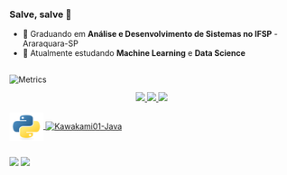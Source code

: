### Salve, salve 👋

- 🔭 Graduando em **Análise e Desenvolvimento de Sistemas no IFSP** - Araraquara-SP
- 🌱 Atualmente estudando **Machine Learning** e **Data Science**

##

![Metrics](https://metrics.lecoq.io/kawakami01?template=classic&base.header=0&base.activity=0&base.community=0&base.repositories=0&base.metadata=0&achievements=1&base=header%2C%20activity%2C%20community%2C%20repositories%2C%20metadata&base.indepth=false&base.hireable=false&base.skip=false&achievements=false&achievements.threshold=C&achievements.secrets=true&achievements.display=detailed&achievements.limit=0&config.timezone=America%2FSao_Paulo)

<div align="center">
  <a href="https://github.com/kawakami01">
    
  <img height="300em" src="https://streak-stats.demolab.com?user=kawakami01&theme=vue-dark&date_format=M%20j%5B%2C%20Y%5D&background=0D1117&border=79FE96"/>
    
  <img height="150em" src="https://github-readme-stats-sigma-five.vercel.app/api?username=kawakami01&show_icons=true&include_all_commits=true&theme=dark&count_private=true&title_color44d62c&ring_color=44d62c"/>
    
  <img height="150em" src="https://github-readme-stats-sigma-five.vercel.app/api/top-langs/?username=kawakami01&layout=compact&langs_count=7&show_icons=true&theme=dark&title_color=79fe96&text_color=ffffff"/>
</div>
<div style="display: inline_block"><br>
  <img align="center" alt="Kawakami01-Python" height="50" width="60" src="https://raw.githubusercontent.com/devicons/devicon/master/icons/python/python-original.svg">
  <img align="center" alt="Kawakami01-Java" height="50" width="60" src="https://cdn.jsdelivr.net/gh/devicons/devicon/icons/java/java-original.svg"/>
</div>

##
  <a href = "mailto:m.kawakami@aluno.ifsp.edu.br"><img src="https://img.shields.io/badge/-Gmail-%23333?style=for-the-badge&logo=gmail&logoColor=white" target="_blank"></a>
  <a href="https://www.linkedin.com/in/miguel-kawakami-579561165/" target="_blank"><img src="https://img.shields.io/badge/-LinkedIn-%230077B5?style=for-the-badge&logo=linkedin&logoColor=white" target="_blank"></a> 
